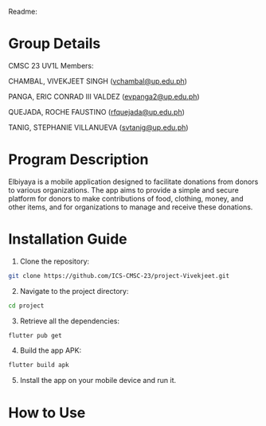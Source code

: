 Readme: 
# Group Details
CMSC 23 UV1L
Members:

  CHAMBAL, VIVEKJEET SINGH (vchambal@up.edu.ph)
  
  PANGA, ERIC CONRAD III VALDEZ (evpanga2@up.edu.ph)
  
  QUEJADA, ROCHE FAUSTINO (rfquejada@up.edu.ph)
  
  TANIG, STEPHANIE VILLANUEVA (svtanig@up.edu.ph)

# Program Description 
Elbiyaya is a mobile application designed to facilitate donations from donors to various organizations. The app aims to provide a simple and secure platform for donors to make contributions of food, clothing, money, and other items, and for organizations to manage and receive these donations.

# Installation Guide
1. Clone the repository:
```sh
git clone https://github.com/ICS-CMSC-23/project-Vivekjeet.git
```
2. Navigate to the project directory:
```sh
cd project
```
3. Retrieve all the dependencies:
```sh
flutter pub get
```
4. Build the app APK:
```sh
flutter build apk
```
5. Install the app on your mobile device and run it.

# How to Use
